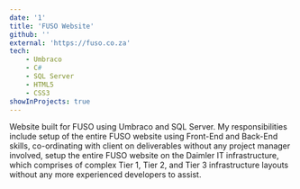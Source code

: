 ```yaml
---
date: '1'
title: 'FUSO Website'
github: ''
external: 'https://fuso.co.za'
tech:
    - Umbraco
    - C#
    - SQL Server
    - HTML5
    - CSS3
showInProjects: true
---
```


Website built for FUSO using Umbraco and SQL Server.
My responsibilities include setup of the entire FUSO website using Front-End and Back-End skills, co-ordinating with client on deliverables without any project manager involved, setup the entire FUSO website on the Daimler IT infrastructure, which comprises of complex Tier 1, Tier 2, and Tier 3 infrastructure layouts without any more experienced developers to assist.
